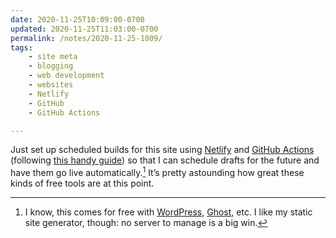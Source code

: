```yaml
---
date: 2020-11-25T10:09:00-0700
updated: 2020-11-25T11:03:00-0700
permalink: /notes/2020-11-25-1009/
tags:
    - site meta
    - blogging
    - web development
    - websites
    - Netlify
    - GitHub
    - GitHub Actions

---
```


Just set up scheduled builds for this site using [Netlify] and [GitHub Actions] \(following [this handy guide][guide]) so that I can schedule drafts for the future and have them go live automatically.[^1] It’s pretty astounding how great these kinds of free tools are at this point.

[^1]: I know, this comes for free with [WordPress], [Ghost], etc. I like my static site generator, though: no server to manage is a big win.

[Netlify]: https://www.netlify.com
[GitHub Actions]: https://docs.github.com/en/free-pro-team@latest/actions
[guide]: https://www.voorhoede.nl/en/blog/scheduling-netlify-deploys-with-github-actions/
[WordPress]: https://wordpress.org
[Ghost]: https://ghost.org
